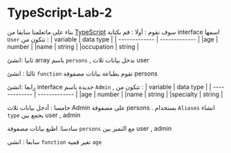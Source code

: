 # TypeScript-Lab-2

بناء على ماتعلمنا سابقا من [TypeScript](https://github.com/Tuwaiq-Academy-Training/TypeScript-Lesson/blob/main/README.md) سوف نقوم :
أولا : قم بكتابة interface اسمها  `User` تتكون من : 
 | variable  | data type |
 | ------------- | ------------- |
 |age  | number  |
 |name  | string  |
 |occupation  | string  |

ثانيا :انشئ array باسم `persons` , ندخل بيانات ثلاث user 
 
ثالثا : انشئ `function` تقوم بطباعة بيانات مصفوفة persons

رابعا :انشئ interface جديدة باسم `Admin` , تتكون من :
 | variable  | data type |
 | ------------- | ------------- |
 |age  | number  |
 |name  | string  |
 |specialty  | string  |
 
  خامسا : أدخل بيانات ثلاث Admin على مصفوفة persons . بستخدام `Aliases` انشاء `type` يجمع بين user , admin

  
  سادسا: اطبع بيانات مصفوفة `persons`  مع التميز بين user , admin
  
 
  سابعا : انشى `function`  تغير قمية `age`
